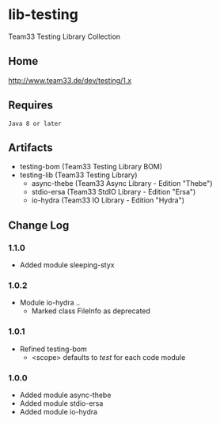 # lib-testing

Team33 Testing Library Collection

## Home

http://www.team33.de/dev/testing/1.x

## Requires

    Java 8 or later

## Artifacts

* testing-bom (Team33 Testing Library BOM)
* testing-lib (Team33 Testing Library)
  * async-thebe (Team33 Async Library - Edition "Thebe")
  * stdio-ersa (Team33 StdIO Library - Edition "Ersa")
  * io-hydra (Team33 IO Library - Edition "Hydra")

## Change Log

### 1.1.0

* Added module sleeping-styx

### 1.0.2

* Module io-hydra ..
  * Marked class FileInfo as deprecated

### 1.0.1

* Refined testing-bom
  * &lt;scope&gt; defaults to _test_ for each code module

### 1.0.0

* Added module async-thebe
* Added module stdio-ersa
* Added module io-hydra

